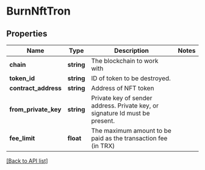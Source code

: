 # BurnNftTron

## Properties

Name | Type | Description | Notes
------------ | ------------- | ------------- | -------------
**chain** | **string** | The blockchain to work with |
**token_id** | **string** | ID of token to be destroyed. |
**contract_address** | **string** | Address of NFT token |
**from_private_key** | **string** | Private key of sender address. Private key, or signature Id must be present. |
**fee_limit** | **float** | The maximum amount to be paid as the transaction fee (in TRX) |

[[Back to API list]](../../README.md#api-endpoints)
